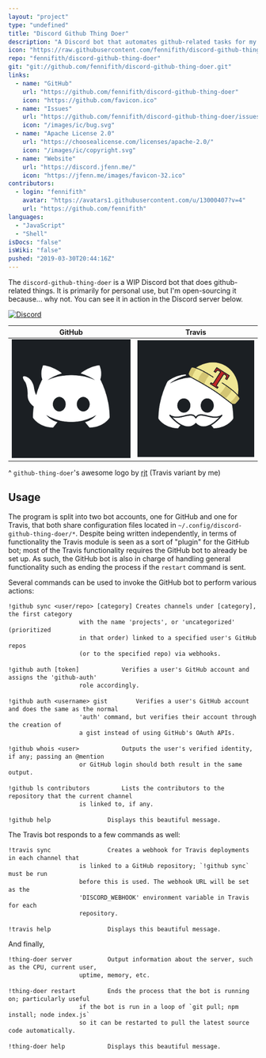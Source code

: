 ```yaml
---
layout: "project"
type: "undefined"
title: "Discord Github Thing Doer"
description: "A Discord bot that automates github-related tasks for my server."
icon: "https://raw.githubusercontent.com/fennifith/discord-github-thing-doer/master/.github/logo-circle.png"
repo: "fennifith/discord-github-thing-doer"
git: "git://github.com/fennifith/discord-github-thing-doer.git"
links: 
  - name: "GitHub"
    url: "https://github.com/fennifith/discord-github-thing-doer"
    icon: "https://github.com/favicon.ico"
  - name: "Issues"
    url: "https://github.com/fennifith/discord-github-thing-doer/issues"
    icon: "/images/ic/bug.svg"
  - name: "Apache License 2.0"
    url: "https://choosealicense.com/licenses/apache-2.0/"
    icon: "/images/ic/copyright.svg"
  - name: "Website"
    url: "https://discord.jfenn.me/"
    icon: "https://jfenn.me/images/favicon-32.ico"
contributors: 
  - login: "fennifith"
    avatar: "https://avatars1.githubusercontent.com/u/13000407?v=4"
    url: "https://github.com/fennifith"
languages: 
  - "JavaScript"
  - "Shell"
isDocs: "false"
isWiki: "false"
pushed: "2019-03-30T20:44:16Z"
---
```


The `discord-github-thing-doer` is a WIP Discord bot that does github-related things. It is primarily for personal use, but I'm open-sourcing it because... why not. You can see it in action in the Discord server below.

[![Discord](https://img.shields.io/discord/514625116706177035.svg)](https://discord.gg/KPqbBjS)

| GitHub   | Travis   |
|----------|----------|
| ![GitHub Discord Logo](https://github.com/fennifith/discord-github-thing-doer/blob/master/./.github/logo.png?raw=true) | ![Travis Discord Logo](https://github.com/fennifith/discord-github-thing-doer/blob/master/./.github/travis-logo.png?raw=true) |

^ `github-thing-doer`'s awesome logo by [rjt](https://twitter.com/rjt_rockx) (Travis variant by me)

## Usage

The program is split into two bot accounts, one for GitHub and one for Travis, that both share configuration files located in `~/.config/discord-github-thing-doer/*`. Despite being written independently, in terms of functionality the Travis module is seen as a sort of "plugin" for the GitHub bot; most of the Travis functionality requires the GitHub bot to already be set up. As such, the GitHub bot is also in charge of handling general functionality such as ending the process if the `restart` command is sent.

Several commands can be used to invoke the GitHub bot to perform various actions:

```nohighlight
!github sync <user/repo> [category]	Creates channels under [category], the first category
					with the name 'projects', or 'uncategorized' (prioritized
					in that order) linked to a specified user's GitHub repos
					(or to the specified repo) via webhooks.

!github auth [token]			Verifies a user's GitHub account and assigns the 'github-auth'
					role accordingly.

!github auth <username> gist		Verifies a user's GitHub account and does the same as the normal
					'auth' command, but verifies their account through the creation of
					a gist instead of using GitHub's OAuth APIs.

!github whois <user>			Outputs the user's verified identity, if any; passing an @mention
					or GitHub login should both result in the same output.

!github ls contributors			Lists the contributors to the repository that the current channel
					is linked to, if any.

!github help				Displays this beautiful message.
```

The Travis bot responds to a few commands as well:

```nohighlight
!travis sync				Creates a webhook for Travis deployments in each channel that
					is linked to a GitHub repository; `!github sync` must be run
					before this is used. The webhook URL will be set as the
					'DISCORD_WEBHOOK' environment variable in Travis for each
					repository.

!travis help				Displays this beautiful message.
```

And finally, 

```nohighlight
!thing-doer server			Output information about the server, such as the CPU, current user,
					uptime, memory, etc.

!thing-doer restart			Ends the process that the bot is running on; particularly useful
					if the bot is run in a loop of `git pull; npm install; node index.js`
					so it can be restarted to pull the latest source code automatically.

!thing-doer help			Displays this beautiful message.
```
